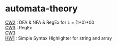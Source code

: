 # automata-theory
[CW2](https://yavuzselimgugen.github.io/automata-theory/CW2.html) : DFA & NFA & RegEx for  L = (1+0)*00
<br>
[CW3](https://yavuzselimgugen.github.io/automata-theory/CW3.html) : RegEx
<br>
[CW3](https://yavuzselimgugen.github.io/automata-theory/CW5/index.html)
<br>
[HW1](https://yavuzselimgugen.github.io/automata-theory/HW1.html) : Simple Syntax Highlighter for string and array
